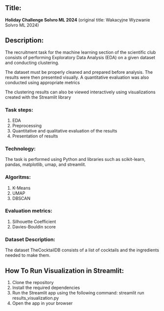 ## Title:

__Holiday Challenge Solvro ML 2024__
(original title: Wakacyjne Wyzwanie Solvro ML 2024)

## Description:

The recruitment task for the machine learning section of the scientific club consists of performing Exploratory Data Analysis (EDA) on a given dataset and conducting clustering.

The dataset must be properly cleaned and prepared before analysis. The results were then presented visually. A quantitative evaluation was also conducted using appropriate metrics

The clustering results can also be viewed interactively using visualizations created with the Streamlit library

### Task steps:

1) EDA
2) Preprocessing
3) Quantitative and qualitative evaluation of the results
4) Presentation of results

### Technology:

The task is performed using Python and libraries such as scikit-learn, pandas, matplotlib, umap, and streamlit.

### Algoritms:

1) K-Means
2) UMAP
3) DBSCAN

### Evaluation metrics:

1) Silhouette Coefficient
2) Davies-Bouldin score

### Dataset Description:

The dataset TheCocktailDB consists of a list of cocktails and the ingredients needed to make them.

## How To Run Visualization in Streamlit:

1) Clone the repository
2) Install the required dependencies
3) Run the Streamlit app using the following command: streamlit run results_visualization.py
4) Open the app in your browser

